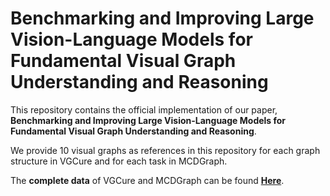 # Benchmarking and Improving Large Vision-Language Models for Fundamental Visual Graph Understanding and Reasoning
This repository contains the official implementation of our paper, **Benchmarking and Improving Large Vision-Language Models for Fundamental Visual Graph Understanding and Reasoning**.

We provide 10 visual graphs as references in this repository for each graph structure in VGCure and for each task in MCDGraph.

The **complete data** of VGCure and MCDGraph can be found [**Here**](https://drive.google.com/drive/folders/1WF3KyYTh3flhICzexoqHvV7OzWmxt1aB?usp=sharing).
